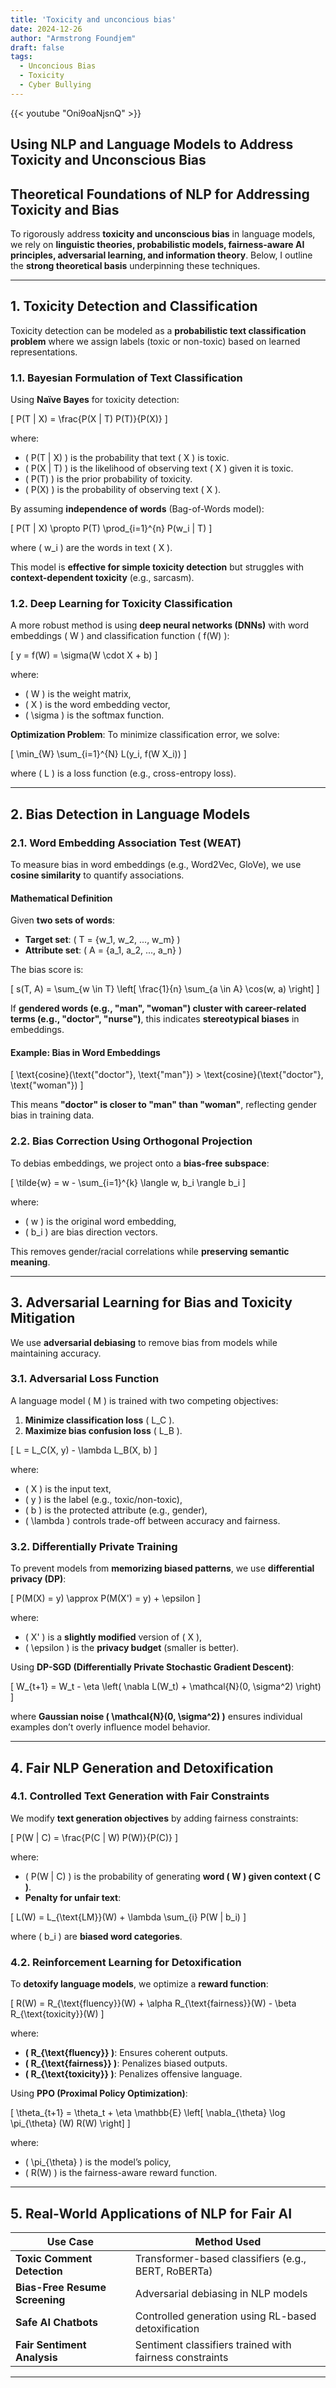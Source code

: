 ```yaml
---
title: 'Toxicity and unconcious bias'
date: 2024-12-26
author: "Armstrong Foundjem"
draft: false
tags:
  - Unconcious Bias
  - Toxicity
  - Cyber Bullying 
---
```


{{< youtube "Oni9oaNjsnQ" >}}

## **Using NLP and Language Models to Address Toxicity and Unconscious Bias**

## **Theoretical Foundations of NLP for Addressing Toxicity and Bias**
To rigorously address **toxicity and unconscious bias** in language models, we rely on **linguistic theories, probabilistic models, fairness-aware AI principles, adversarial learning, and information theory**. Below, I outline the **strong theoretical basis** underpinning these techniques.

---

## **1. Toxicity Detection and Classification**
Toxicity detection can be modeled as a **probabilistic text classification problem** where we assign labels (toxic or non-toxic) based on learned representations.

### **1.1. Bayesian Formulation of Text Classification**
Using **Naïve Bayes** for toxicity detection:

\[
P(T | X) = \frac{P(X | T) P(T)}{P(X)}
\]

where:
- \( P(T | X) \) is the probability that text \( X \) is toxic.
- \( P(X | T) \) is the likelihood of observing text \( X \) given it is toxic.
- \( P(T) \) is the prior probability of toxicity.
- \( P(X) \) is the probability of observing text \( X \).

By assuming **independence of words** (Bag-of-Words model):

\[
P(T | X) \propto P(T) \prod_{i=1}^{n} P(w_i | T)
\]

where \( w_i \) are the words in text \( X \).

This model is **effective for simple toxicity detection** but struggles with **context-dependent toxicity** (e.g., sarcasm).

### **1.2. Deep Learning for Toxicity Classification**
A more robust method is using **deep neural networks (DNNs)** with word embeddings \( W \) and classification function \( f(W) \):

\[
y = f(W) = \sigma(W \cdot X + b)
\]

where:
- \( W \) is the weight matrix,
- \( X \) is the word embedding vector,
- \( \sigma \) is the softmax function.

**Optimization Problem**:
To minimize classification error, we solve:

\[
\min_{W} \sum_{i=1}^{N} L(y_i, f(W X_i))
\]

where \( L \) is a loss function (e.g., cross-entropy loss).

---

## **2. Bias Detection in Language Models**
### **2.1. Word Embedding Association Test (WEAT)**
To measure bias in word embeddings (e.g., Word2Vec, GloVe), we use **cosine similarity** to quantify associations.

#### **Mathematical Definition**
Given **two sets of words**:
- **Target set**: \( T = \{w_1, w_2, ..., w_m\} \)
- **Attribute set**: \( A = \{a_1, a_2, ..., a_n\} \)

The bias score is:

\[
s(T, A) = \sum_{w \in T} \left[ \frac{1}{n} \sum_{a \in A} \cos(w, a) \right]
\]

If **gendered words (e.g., "man", "woman") cluster with career-related terms (e.g., "doctor", "nurse")**, this indicates **stereotypical biases** in embeddings.

#### **Example: Bias in Word Embeddings**
\[
\text{cosine}(\text{"doctor"}, \text{"man"}) > \text{cosine}(\text{"doctor"}, \text{"woman"})
\]

This means **"doctor" is closer to "man" than "woman"**, reflecting gender bias in training data.

### **2.2. Bias Correction Using Orthogonal Projection**
To debias embeddings, we project onto a **bias-free subspace**:

\[
\tilde{w} = w - \sum_{i=1}^{k} \langle w, b_i \rangle b_i
\]

where:
- \( w \) is the original word embedding,
- \( b_i \) are bias direction vectors.

This removes gender/racial correlations while **preserving semantic meaning**.

---

## **3. Adversarial Learning for Bias and Toxicity Mitigation**
We use **adversarial debiasing** to remove bias from models while maintaining accuracy.

### **3.1. Adversarial Loss Function**
A language model \( M \) is trained with two competing objectives:
1. **Minimize classification loss** \( L_C \).
2. **Maximize bias confusion loss** \( L_B \).

\[
L = L_C(X, y) - \lambda L_B(X, b)
\]

where:
- \( X \) is the input text,
- \( y \) is the label (e.g., toxic/non-toxic),
- \( b \) is the protected attribute (e.g., gender),
- \( \lambda \) controls trade-off between accuracy and fairness.

### **3.2. Differentially Private Training**
To prevent models from **memorizing biased patterns**, we use **differential privacy (DP)**:

\[
P(M(X) = y) \approx P(M(X') = y) + \epsilon
\]

where:
- \( X' \) is a **slightly modified** version of \( X \),
- \( \epsilon \) is the **privacy budget** (smaller is better).

Using **DP-SGD (Differentially Private Stochastic Gradient Descent)**:

\[
W_{t+1} = W_t - \eta \left( \nabla L(W_t) + \mathcal{N}(0, \sigma^2) \right)
\]

where **Gaussian noise \( \mathcal{N}(0, \sigma^2) \)** ensures individual examples don’t overly influence model behavior.

---

## **4. Fair NLP Generation and Detoxification**
### **4.1. Controlled Text Generation with Fair Constraints**
We modify **text generation objectives** by adding fairness constraints:

\[
P(W | C) = \frac{P(C | W) P(W)}{P(C)}
\]

where:
- \( P(W | C) \) is the probability of generating **word \( W \) given context \( C \)**.
- **Penalty for unfair text**:

\[
L(W) = L_{\text{LM}}(W) + \lambda \sum_{i} P(W | b_i)
\]

where \( b_i \) are **biased word categories**.

### **4.2. Reinforcement Learning for Detoxification**
To **detoxify language models**, we optimize a **reward function**:

\[
R(W) = R_{\text{fluency}}(W) + \alpha R_{\text{fairness}}(W) - \beta R_{\text{toxicity}}(W)
\]

where:
- **\( R_{\text{fluency}} \)**: Ensures coherent outputs.
- **\( R_{\text{fairness}} \)**: Penalizes biased outputs.
- **\( R_{\text{toxicity}} \)**: Penalizes offensive language.

Using **PPO (Proximal Policy Optimization)**:

\[
\theta_{t+1} = \theta_t + \eta \mathbb{E} \left[ \nabla_{\theta} \log \pi_{\theta} (W) R(W) \right]
\]

where:
- \( \pi_{\theta} \) is the model’s policy,
- \( R(W) \) is the fairness-aware reward function.

---

## **5. Real-World Applications of NLP for Fair AI**
| **Use Case**            | **Method Used**                                  |
|-------------------------|------------------------------------------------|
| **Toxic Comment Detection** | Transformer-based classifiers (e.g., BERT, RoBERTa) |
| **Bias-Free Resume Screening** | Adversarial debiasing in NLP models |
| **Safe AI Chatbots** | Controlled generation using RL-based detoxification |
| **Fair Sentiment Analysis** | Sentiment classifiers trained with fairness constraints |

---
<!-- This is a comment -->
<!--
# Implementations

## **1. Introduction**
Natural Language Processing (NLP) and Large Language Models (LLMs) can be leveraged to **detect, mitigate, and prevent** toxicity and unconscious bias in text-based interactions. Techniques like **bias detection, sentiment analysis, adversarial training, and fairness-aware modeling** help ensure ethical AI deployment in diverse applications.

---
## **2. Key Challenges**
### **2.1. Toxicity in Language**
- **Hate Speech & Harassment**: Offensive language targeting race, gender, religion, etc.
- **Misinformation & Harmful Content**: Spreading false or harmful narratives.
- **Implicit Toxicity**: Sarcastic, coded, or context-dependent toxicity.

### **2.2. Unconscious Bias in Language**
- **Social Bias**: Stereotypes based on gender, ethnicity, or socioeconomic status.
- **Historical Bias**: AI trained on biased historical data continues patterns of discrimination.
- **Selection Bias**: NLP systems may favor dominant linguistic patterns (e.g., English over other languages).

---
## **3. NLP Techniques for Addressing Toxicity and Bias**
### **3.1. Text Classification for Toxicity Detection**
- **Approach**: Use supervised learning to classify text as **toxic** or **non-toxic**.
- **Example:** Using **BERT**, **GPT**, or **RoBERTa** for classification.

#### **Sample Code:**
```python
from transformers import pipeline

# Load a toxicity classifier model (pre-trained)
classifier = pipeline("text-classification", model="unitary/toxic-bert")

# Test toxic text detection
texts = ["I hate you!", "You are amazing!", "Some people are just so ignorant."]
results = classifier(texts)

# Display results
for text, result in zip(texts, results):
    print(f"Text: {text} -- Label: {result['label']} (Score: {result['score']:.2f})")
```
 **Enhancements**: Fine-tune models with domain-specific toxic datasets (e.g., **Jigsaw Toxic Comment Dataset**).

---
### **3.2. Bias Detection in Language Models**
- **Approach**: Analyze embeddings and outputs for biased associations.
- **Technique**: **Word Embedding Association Test (WEAT)** measures bias in word associations.

#### **Example: Bias in Word Embeddings**
```python
from whatlies.language import SpacyLanguage
from whatlies.embeddingset import EmbeddingSet

# Load language model
nlp = SpacyLanguage("en_core_web_md")

# Define gender-related words
words = ["doctor", "nurse", "engineer", "teacher", "man", "woman"]

# Get embeddings
embeddings = EmbeddingSet({word: nlp[word] for word in words})

# Visualize bias
embeddings.plot_interactive(x_axis="man", y_axis="woman")
```
- **Interpretation**: If gender-neutral words (e.g., "doctor", "nurse") cluster near gendered terms, the model reflects bias.
- **Mitigation**: **Re-training embeddings** using debiased datasets.

---
### **3.3. Adversarial Training to Reduce Bias**
- **Approach**: Train language models to **minimize correlations** between bias-sensitive features and predictions.

#### **Example: Adversarial Debiasing Model**
```python
from fairlearn.reductions import ExponentiatedGradient
from fairlearn.metrics import demographic_parity_difference
from sklearn.linear_model import LogisticRegression
from sklearn.datasets import make_classification

# Generate biased dataset
X, y = make_classification(n_samples=1000, n_features=10)
sensitive_feature = X[:, 0]  # Simulated gender bias

# Train a fair model
base_model = LogisticRegression()
fair_model = ExponentiatedGradient(base_model, constraints="demographic_parity")
fair_model.fit(X, y, sensitive_features=sensitive_feature)

# Evaluate bias reduction
print("Demographic Parity Difference:", demographic_parity_difference(y, fair_model.predict(X), sensitive_feature))
```
- **Benefit**: Reduces the impact of **biased correlations** in training data.

---
### **3.4. Sentiment Analysis for Implicit Toxicity**
- **Approach**: Use sentiment classification with additional **toxicity** labels.
- **Example:** Classify text into **positive, negative, or toxic**.

#### **Sample Code:**
```python
from transformers import pipeline

# Load sentiment analysis model
sentiment_pipeline = pipeline("sentiment-analysis")

# Test with toxic language
texts = ["I love this place!", "You are so dumb!", "The service was terrible."]
results = sentiment_pipeline(texts)

# Display results
for text, result in zip(texts, results):
    print(f"Text: {text} -- Sentiment: {result['label']} (Score: {result['score']:.2f})")
```
- **Enhancements**: Train on **toxicity-aware sentiment datasets**.

---
### **3.5. Fairness-Aware Text Generation**
- **Approach**: Modify **text generation objectives** to encourage fairness.
- **Technique**: Penalize biased outputs during training.

#### **Example: Controlled Text Generation**
```python
from transformers import pipeline

# Load GPT model with safe prompts
generator = pipeline("text-generation", model="gpt2")

# Generate unbiased responses
prompt = "A successful engineer is often"
output = generator(prompt, max_length=20, num_return_sequences=3)

# Display results
for i, text in enumerate(output):
    print(f"Generated Text {i+1}: {text['generated_text']}")
```
- **Enhancement**: Use **prefix-tuning** to steer models towards neutral, inclusive language.

---
## **4. Real-World Applications**
### **4.1. Social Media Content Moderation**
- **Use Case**: Detect and filter hate speech in social networks.
- **Solution**: Integrate **real-time toxicity classification** in comment filtering.

### **4.2. Fair AI Recruitment**
- **Use Case**: Prevent **gender/racial bias** in job applicant screening.
- **Solution**: Train **fair NLP models** to score applicants **without biased attributes**.

### **4.3. Inclusive Chatbots & Virtual Assistants**
- **Use Case**: Ensure **AI-generated responses** avoid stereotypes.
- **Solution**: Fine-tune **dialog models** with **bias-aware training datasets**.

---
## **5. Conclusion**
Using NLP and Language Models, we can:
1. **Detect toxicity** (Toxic BERT, GPT).
2. **Identify unconscious bias** (WEAT, Fairlearn).
3. **Reduce bias through adversarial training**.
4. **Generate fair and inclusive text**.

These techniques **promote ethical AI**, ensuring that language models reflect **diverse, fair, and safe** perspectives. 🚀
-->